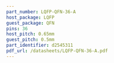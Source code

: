 ```yaml
---
part_number: LQFP-QFN-36-A
host_package: LQFP
guest_package: QFN
pins: 36
host_pitch: 0.65mm
guest_pitch: 0.5mm
part_identifier: d2545311
pdf_url: /datasheets/LQFP-QFN-36-A.pdf
---
```

